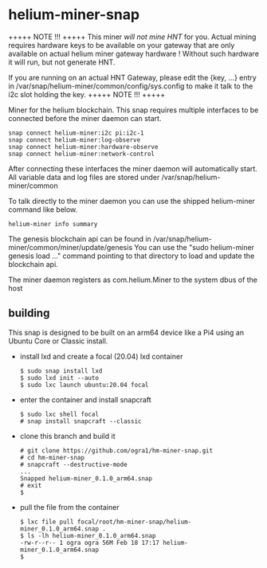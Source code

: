 # helium-miner-snap

+++++ NOTE !!! +++++
This miner *will not mine HNT* for you. Actual mining requires hardware keys
to be available on your gateway that are only available on actual helium miner
gateway hardware ! Without such hardware it will run, but not generate HNT.

If you are running on an actual HNT Gateway, please edit the {key, ...} entry
in /var/snap/helium-miner/common/config/sys.config to make it talk to the i2c
slot holding the key.
+++++ NOTE !!! +++++

Miner for the helium blockchain. This snap requires multiple interfaces to
be connected before the miner daemon can start.

    snap connect helium-miner:i2c pi:i2c-1
    snap connect helium-miner:log-observe
    snap connect helium-miner:hardware-observe
    snap connect helium-miner:network-control

After connecting these interfaces the miner daemon will automatically start.
All variable data and log files are stored under /var/snap/helium-miner/common

To talk directly to the miner daemon you can use the shipped
helium-miner command like below.

    helium-miner info summary

The genesis blockchain api can be found in
/var/snap/helium-miner/common/miner/update/genesis
You can use the "sudo helium-miner genesis load ..." command
pointing to that directory to load and update the blockchain api.

The miner daemon registers as com.helium.Miner to the system dbus of the host

## building

This snap is designed to be built on an arm64 device like a Pi4 using an Ubuntu Core or Classic install.

- install lxd and create a focal (20.04) lxd container

    ```
    $ sudo snap install lxd
    $ sudo lxd init --auto
    $ sudo lxc launch ubuntu:20.04 focal
    ```

- enter the container and install snapcraft

    ```
    $ sudo lxc shell focal
    # snap install snapcraft --classic
    ```

- clone this branch and build it

    ```
    # git clone https://github.com/ogra1/hm-miner-snap.git
    # cd hm-miner-snap
    # snapcraft --destructive-mode
    ...
    Snapped helium-miner_0.1.0_arm64.snap
    # exit
    $
    ```

- pull the file from the container

    ```
    $ lxc file pull focal/root/hm-miner-snap/helium-miner_0.1.0_arm64.snap .
    $ ls -lh helium-miner_0.1.0_arm64.snap
    -rw-r--r-- 1 ogra ogra 56M Feb 18 17:17 helium-miner_0.1.0_arm64.snap
    $
    ```
